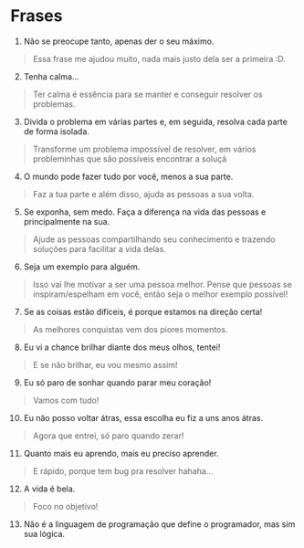 # Frases

1. Não se preocupe tanto, apenas der o seu máximo. 
> Essa frase me ajudou muito, nada mais justo dela ser a primeira :D.

2. Tenha calma...
> Ter calma é essência para se manter e conseguir resolver os problemas.

3. Divida o problema em várias partes e, em seguida, resolva cada parte de forma isolada.
> Transforme um problema impossível de resolver, em vários probleminhas que são possíveis encontrar a soluçã
4. O mundo pode fazer tudo por você, menos a sua parte.
> Faz a tua parte e além disso, ajuda as pessoas a sua volta.

5. Se exponha, sem medo. Faça a diferença na vida das pessoas e principalmente na sua.
>  Ajude as pessoas compartilhando seu conhecimento e trazendo soluções para facilitar a vida delas.

6. Seja um exemplo para alguém.
> Isso vai lhe motivar a ser uma pessoa melhor. Pense que pessoas se inspiram/espelham em você, então seja o melhor exemplo possível!

7. Se as coisas estão difíceis, é porque estamos na direção certa!
> As melhores conquistas vem dos piores momentos.

8. Eu vi a chance brilhar diante dos meus olhos, tentei!
> E se não brilhar, eu vou mesmo assim!

9. Eu só paro de sonhar quando parar meu coração!
> Vamos com tudo!

10. Eu não posso voltar átras, essa escolha eu fiz a uns anos átras.
> Agora que entrei, só paro quando zerar!

11. Quanto mais eu aprendo, mais eu preciso aprender.
> E rápido, porque tem bug pra resolver hahaha...

12. A vida é bela.
> Foco no objetivo!

13. Não é a linguagem de programação que define o programador, mas sim sua lógica.
